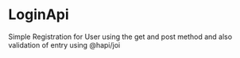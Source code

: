 # LoginApi
Simple Registration for User using the get and post method and also validation of entry using @hapi/joi 

